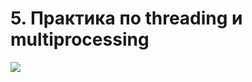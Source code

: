 # 5. Практика по threading и multiprocessing
![](../../../../../../../Images/Pasted%20image%2020220523225156.png)